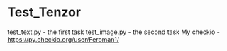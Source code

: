 # Test_Tenzor
test_text.py - the first task
test_image.py - the second task
My checkio - https://py.checkio.org/user/Feroman1/
